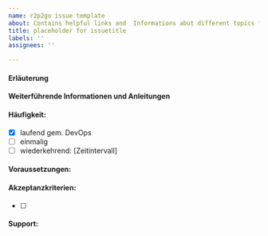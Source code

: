 ```yaml
---
name: r2p2go issue template
about: Contains helpful links and  Informations abut different topics für cn-development
title: placeholder for issuetitle
labels: ''
assignees: ''

---
```


#### Erläuterung  
#### Weiterführende Informationen und Anleitungen
  
#### Häufigkeit:
- [x] laufend gem. DevOps
- [ ] einmalig
- [ ] wiederkehrend: [Zeitintervall]

#### Voraussetzungen:

#### Akzeptanzkriterien:
- [ ]  

#### Support:
